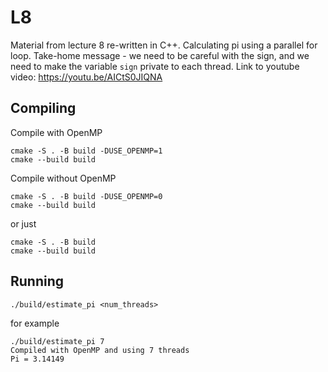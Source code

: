 # L8
Material from lecture 8 re-written in C++. 
Calculating pi using a parallel for loop. 
Take-home message - we need to be careful with the sign, and we need to make the variable `sign` private to each thread.
Link to youtube video: https://youtu.be/AICtS0JIQNA


## Compiling

Compile with OpenMP
```
cmake -S . -B build -DUSE_OPENMP=1
cmake --build build
```
Compile without OpenMP
```
cmake -S . -B build -DUSE_OPENMP=0
cmake --build build
```
or just 
```
cmake -S . -B build
cmake --build build
```

## Running
```
./build/estimate_pi <num_threads>
```
for example
```
./build/estimate_pi 7
Compiled with OpenMP and using 7 threads
Pi = 3.14149
```
